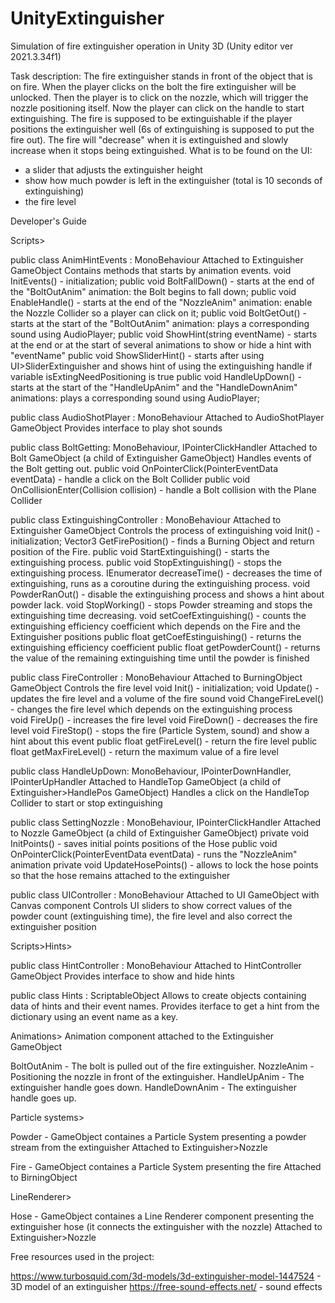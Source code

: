 # UnityExtinguisher
Simulation of fire extinguisher operation in Unity 3D (Unity editor ver 2021.3.34f1)


Task description:
The fire extinguisher stands in front of the object that is on fire. 
When the player clicks on the bolt the fire extinguisher will be unlocked. Then the player is to click on the nozzle, which will trigger the nozzle positioning itself. Now the player can click on the handle to start extinguishing. 
The fire is supposed to be extinguishable if the player positions the extinguisher well (6s of extinguishing is supposed to put the fire out). The fire will "decrease" when it is extinguished and slowly increase when it stops being extinguished.
What is to be found on the UI:
- a slider that adjusts the extinguisher height
- show how much powder is left in the extinguisher (total is 10 seconds of extinguishing)
- the fire level


Developer's Guide


Scripts>

public class AnimHintEvents : MonoBehaviour
		Attached to Extinguisher GameObject
		Contains methods that starts by animation events. 
	void InitEvents() - initialization;
	public void BoltFallDown() - starts at the end of the "BoltOutAnim" animation: the Bolt begins to fall down;
	public void EnableHandle() - starts at the end of the "NozzleAnim" animation: enable the Nozzle Collider so a player can click on it;
	public void BoltGetOut() - starts at the start of the "BoltOutAnim" animation: plays a corresponding sound using AudioPlayer;
	public void ShowHint(string eventName) - starts at the end or at the start of several animations to show or hide a hint with "eventName"
	public void ShowSliderHint() - starts after using UI>SliderExtinguisher and shows hint of using the extinguishing handle if variable isExtingNeedPositioning is true
  	public void HandleUpDown() - starts at the start of the "HandleUpAnim" and the "HandleDownAnim" animations: plays a corresponding sound using AudioPlayer;

public class AudioShotPlayer : MonoBehaviour
		Attached to AudioShotPlayer GameObject
		Provides interface to play shot sounds

public class BoltGetting: MonoBehaviour, IPointerClickHandler
		Attached to Bolt GameObject (a child of Extinguisher GameObject)
		Handles events of the Bolt getting out.
 	public void OnPointerClick(PointerEventData eventData) - handle a click on the Bolt Collider
	public void OnCollisionEnter(Collision collision) - handle a Bolt collision with the Plane Collider

public class ExtinguishingController : MonoBehaviour
		Attached to Extinguisher GameObject
		Controls the process of extinguishing
	void Init() - initialization;
	Vector3 GetFirePosition() - finds a Burning Object and return position of the Fire.
  	public void StartExtinguishing() - starts the extinguishing process.
   	public void StopExtinguishing() - stops the extinguishing process.
   	IEnumerator decreaseTime() - decreases the time of extinguishing, runs as a coroutine during the extinguishing process.
  	void PowderRanOut() - disable the extinguishing process and shows a hint about powder lack. 
	void StopWorking() - stops Powder streaming and stops the extinguishing time decreasing.
	void setCoefExtinguishing() - counts the extinguishing efficiency coefficient which depends on the Fire and the Extinguisher positions
	public float getCoefEstinguishing() - returns the extinguishing efficiency coefficient
   	public float getPowderCount() - returns the value of the remaining extinguishing time until the powder is finished

public class FireController : MonoBehaviour
		Attached to BurningObject GameObject 
		Controls the fire level
  	void Init() - initialization;
	void Update() - updates the fire level and a volume of the fire sound 
	void ChangeFireLevel() - changes the fire level which depends on the extinguishing process 	
	void FireUp() - increases the fire level
	void FireDown() - decreases the fire level
	void FireStop() - stops the fire (Particle System, sound) and show a hint about this event
  	public float getFireLevel() - return the fire level
   	public float getMaxFireLevel() - return the maximum value of a fire level

public class HandleUpDown:  MonoBehaviour, IPointerDownHandler, IPointerUpHandler
		Attached to HandleTop GameObject (a child of Extinguisher>HandlePos GameObject)
		Handles a click on the HandleTop Collider to start or stop extinguishing

public class SettingNozzle : MonoBehaviour, IPointerClickHandler
		Attached to Nozzle GameObject (a child of Extinguisher GameObject)
   	private void InitPoints() - saves initial points positions of the Hose
	public void OnPointerClick(PointerEventData eventData) - runs the "NozzleAnim" animation
   	private void UpdateHosePoints() - allows to lock the hose points so that the hose remains attached to the extinguisher 

public class UIController : MonoBehaviour
		Attached to UI GameObject with Canvas component
		Controls UI sliders to show correct values of the powder count (extinguishing time), the fire level and also correct the extinguisher position 

Scripts>Hints>

public class HintController : MonoBehaviour
		Attached to HintController GameObject
		Provides interface to show and hide hints

public class Hints : ScriptableObject
		Allows to create objects containing data of hints and their event names.
		Provides iterface to get a hint from the dictionary using an event name as a key.  


Animations>
	Animation component attached to the Extinguisher GameObject

BoltOutAnim - The bolt is pulled out of the fire extinguisher.
NozzleAnim - Positioning the nozzle in front of the extinguisher.
HandleUpAnim - The extinguisher handle goes down.
HandleDownAnim - The extinguisher handle goes up.


Particle systems>

Powder - GameObject containes a Particle System presenting a powder stream from the extinguisher 
	 Attached to Extinguisher>Nozzle

Fire - 	 GameObject containes a Particle System presenting the fire 
	 Attached to BirningObject


LineRenderer>

Hose -   GameObject containes a Line Renderer component presenting the extinguisher hose (it connects the extinguisher with the nozzle)
	 Attached to Extinguisher>Nozzle  


Free resources used in the project:

https://www.turbosquid.com/3d-models/3d-extinguisher-model-1447524 - 3D model of an extinguisher
https://free-sound-effects.net/ - sound effects









